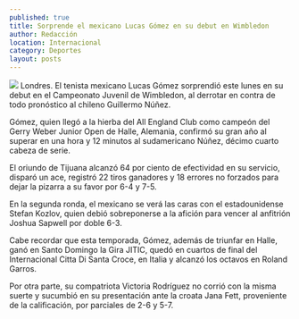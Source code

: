 ```yaml
---
published: true
title: Sorprende el mexicano Lucas Gómez en su debut en Wimbledon
author: Redacción
location: Internacional
category: Deportes
layout: posts
---
```


![](http://i.imgur.com/CNzA6jMm.jpg)
Londres. El tenista mexicano Lucas Gómez sorprendió este lunes en su debut en el Campeonato Juvenil de Wimbledon, al derrotar en contra de todo pronóstico al chileno Guillermo Núñez.

Gómez, quien llegó a la hierba del All England Club como campeón del Gerry Weber Junior Open de Halle, Alemania, confirmó su gran año al superar en una hora y 12 minutos al sudamericano Núñez, décimo cuarto cabeza de serie.

El oriundo de Tijuana alcanzó 64 por ciento de efectividad en su servicio, disparó un ace, registró 22 tiros ganadores y 18 errores no forzados para dejar la pizarra a su favor por 6-4 y 7-5.

En la segunda ronda, el mexicano se verá las caras con el estadounidense Stefan Kozlov, quien debió sobreponerse a la afición para vencer al anfitrión Joshua Sapwell por doble 6-3.

Cabe recordar que esta temporada, Gómez, además de triunfar en Halle, ganó en Santo Domingo la Gira JITIC, quedó en cuartos de final del Internacional Citta Di Santa Croce, en Italia y alcanzó los octavos en Roland Garros.

Por otra parte, su compatriota Victoria Rodríguez no corrió con la misma suerte y sucumbió en su presentación ante la croata Jana Fett, proveniente de la calificación, por parciales de 2-6 y 5-7.
